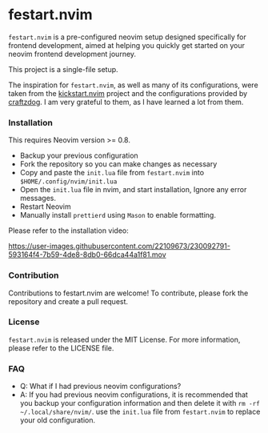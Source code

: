 # festart.nvim

`festart.nvim` is a pre-configured neovim setup designed specifically for frontend development, aimed at helping you quickly get started on your neovim frontend development journey. 

This project is a single-file setup.

The inspiration for `festart.nvim`, as well as many of its configurations, were taken from the [kickstart.nvim](https://github.com/nvim-lua/kickstart.nvim) project and the configurations provided by [craftzdog](https://github.com/craftzdog/dotfiles-public). I am very grateful to them, as I have learned a lot from them.

### Installation

This requires Neovim version >= 0.8.

- Backup your previous configuration
- Fork the repository so you can make changes as necessary
- Copy and paste the `init.lua` file from `festart.nvim` into `$HOME/.config/nvim/init.lua`
- Open the `init.lua` file in nvim, and start installation, Ignore any error messages.
- Restart Neovim
- Manually install `prettierd` using `Mason` to enable formatting.

Please refer to the installation video:

https://user-images.githubusercontent.com/22109673/230092791-593164f4-7b59-4de8-8db0-66dca44a1f81.mov


### Contribution
Contributions to festart.nvim are welcome! To contribute, please fork the repository and create a pull request.


### License
`festart.nvim` is released under the MIT License. For more information, please refer to the LICENSE file.

### FAQ

- Q: What if I had previous neovim configurations?
- A: If you had previous neovim configurations, it is recommended that you backup your configuration information and then delete it with `rm -rf ~/.local/share/nvim/`. use the `init.lua` file from `festart.nvim` to replace your old configuration.